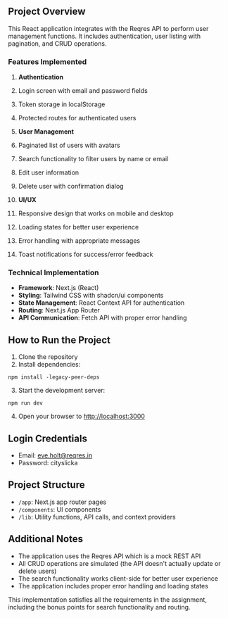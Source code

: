 ## Project Overview

This React application integrates with the Reqres API to perform user management functions. It includes authentication, user listing with pagination, and CRUD operations.

### Features Implemented

1. **Authentication**

1. Login screen with email and password fields
2. Token storage in localStorage
3. Protected routes for authenticated users



2. **User Management**

1. Paginated list of users with avatars
2. Search functionality to filter users by name or email
3. Edit user information
4. Delete user with confirmation dialog



3. **UI/UX**

1. Responsive design that works on mobile and desktop
2. Loading states for better user experience
3. Error handling with appropriate messages
4. Toast notifications for success/error feedback





### Technical Implementation

- **Framework**: Next.js (React)
- **Styling**: Tailwind CSS with shadcn/ui components
- **State Management**: React Context API for authentication
- **Routing**: Next.js App Router
- **API Communication**: Fetch API with proper error handling


## How to Run the Project

1. Clone the repository
2. Install dependencies:

```plaintext
npm install -legacy-peer-deps
```


3. Start the development server:

```plaintext
npm run dev
```


4. Open your browser to [http://localhost:3000](http://localhost:3000)


## Login Credentials

- Email: [eve.holt@reqres.in](mailto:eve.holt@reqres.in)
- Password: cityslicka


## Project Structure

- `/app`: Next.js app router pages
- `/components`: UI components
- `/lib`: Utility functions, API calls, and context providers


## Additional Notes

- The application uses the Reqres API which is a mock REST API
- All CRUD operations are simulated (the API doesn't actually update or delete users)
- The search functionality works client-side for better user experience
- The application includes proper error handling and loading states


This implementation satisfies all the requirements in the assignment, including the bonus points for search functionality and routing.
